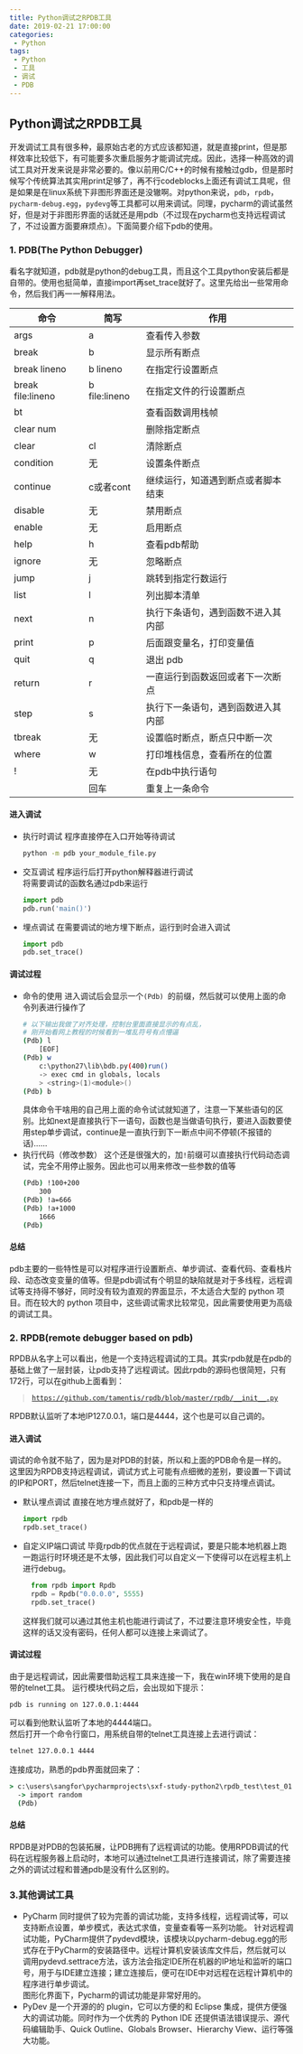 ```yaml
---
title: Python调试之RPDB工具
date: 2019-02-21 17:00:00
categories: 
 - Python
tags:
 - Python
 - 工具
 - 调试
 - PDB
---
```


## Python调试之RPDB工具
开发调试工具有很多种，最原始古老的方式应该都知道，就是直接print，但是那样效率比较低下，有可能要多次重启服务才能调试完成。因此，选择一种高效的调试工具对开发来说是非常必要的。像以前用C/C++的时候有接触过gdb，但是那时候写个传统算法其实用print足够了，再不行codeblocks上面还有调试工具呢，但是如果是在linux系统下非图形界面还是没辙啊。对python来说，`pdb`，`rpdb`，`pycharm-debug.egg`，`pydevg`等工具都可以用来调试。同理，pycharm的调试虽然好，但是对于非图形界面的话就还是用pdb（不过现在pycharm也支持远程调试了，不过设置方面要麻烦点）。下面简要介绍下pdb的使用。

<!-- more -->
### 1. PDB(The Python Debugger)
看名字就知道，pdb就是python的debug工具，而且这个工具python安装后都是自带的。使用也挺简单，直接import再set_trace就好了。这里先给出一些常用命令，然后我们再一一解释用法。

| 命令            | 简写        | 作用                         |
| ----------------- | ------------- | ----------------------- |
| args              | a             | 查看传入参数             |
| break             | b             | 显示所有断点              |
| break lineno      | b lineno      | 在指定行设置断点          |
| break file:lineno | b file:lineno | 在指定文件的行设置断点     |
| bt                |               | 查看函数调用栈帧          |
| clear num         |               | 删除指定断点              |
| clear     | cl        | 清除断点                       |
| condition | 无       | 设置条件断点                 |
| continue  | c或者cont | 继续运行，知道遇到断点或者脚本结束 |
| disable   | 无       | 禁用断点                       |
| enable    | 无       | 启用断点                       |
| help      | h         | 查看pdb帮助                    |
| ignore    | 无       | 忽略断点                       |
| jump      | j         | 跳转到指定行数运行        |
| list      | l         | 列出脚本清单                 |
| next      | n         | 执行下条语句，遇到函数不进入其内部 |
| print     | p         | 后面跟变量名，打印变量值 |
| quit      | q         | 退出 pdb                         |
| return    | r         | 一直运行到函数返回或者下一次断点 |
| step      | s         | 执行下一条语句，遇到函数进入其内部 |
| tbreak    | 无       | 设置临时断点，断点只中断一次 |
| where     | w         | 打印堆栈信息，查看所在的位置 |
| !         | 无       | 在pdb中执行语句              |
|                   | 回车        | 重复上一条命令              |

#### 进入调试
  - 执行时调试
    程序直接停在入口开始等待调试
    ```bash
    python -m pdb your_module_file.py
    ```
  - 交互调试
    程序运行后打开python解释器进行调试  
    将需要调试的函数名通过pdb来运行
    ```python
    import pdb
    pdb.run('main()')
    ```
  - 埋点调试
    在需要调试的地方埋下断点，运行到时会进入调试
    ```python
    import pdb 
    pdb.set_trace()
    ```

#### 调试过程
  - 命令的使用
    进入调试后会显示一个`(Pdb) `的前缀，然后就可以使用上面的命令列表进行操作了
    ```bash
    # 以下输出我做了对齐处理，控制台里面直接显示的有点乱，
    # 刚开始看网上教程的时候看到一堆乱符号有点懵逼
    (Pdb) l
        [EOF]
    (Pdb) w
        c:\python27\lib\bdb.py(400)run()
        -> exec cmd in globals, locals
        > <string>(1)<module>()
    (Pdb) b
    ```
    具体命令干啥用的自己用上面的命令试试就知道了，注意一下某些语句的区别。比如next是直接执行下一语句，函数也是当做语句执行，要进入函数要使用step单步调试，continue是一直执行到下一断点中间不停顿(不报错的话)......
  - 执行代码（修改参数）
    这个还是很强大的，加`!`前缀可以直接执行代码动态调试，完全不用停止服务。因此也可以用来修改一些参数的值等
    ```bash
    (Pdb) !100+200
        300
    (Pdb) !a=666
    (Pdb) !a+1000
        1666
    (Pdb) 
    ```

#### 总结
pdb主要的一些特性是可以对程序进行设置断点、单步调试、查看代码、查看栈片段、动态改变变量的值等。但是pdb调试有个明显的缺陷就是对于多线程，远程调试等支持得不够好，同时没有较为直观的界面显示，不太适合大型的 python 项目。而在较大的 python 项目中，这些调试需求比较常见，因此需要使用更为高级的调试工具。

### 2. RPDB(remote debugger based on pdb)
RPDB从名字上可以看出，他是一个支持远程调试的工具。其实rpdb就是在pdb的基础上做了一层封装，让pdb支持了远程调试。因此rpdb的源码也很简短，只有172行，可以在github上面看到：
> [`https://github.com/tamentis/rpdb/blob/master/rpdb/__init__.py`](https://github.com/tamentis/rpdb/blob/master/rpdb/__init__.py)

RPDB默认监听了本地IP127.0.0.1，端口是4444，这个也是可以自己调的。

#### 进入调试
调试的命令就不贴了，因为是对PDB的封装，所以和上面的PDB命令是一样的。这里因为RPDB支持远程调试，调试方式上可能有点细微的差别，要设置一下调试的IP和PORT，然后telnet连接一下，而且上面的三种方式中只支持埋点调试。

- 默认埋点调试
  直接在地方埋点就好了，和pdb是一样的
  ```python
  import rpdb
  rpdb.set_trace()
  ```

- 自定义IP端口调试
  毕竟rpdb的优点就在于远程调试，要是只能本地机器上跑一跑运行时环境还是不太够，因此我们可以自定义一下使得可以在远程主机上进行debug。
  ```python
    from rpdb import Rpdb
    rpdb = Rpdb("0.0.0.0", 5555)
    rpdb.set_trace()
  ```
  这样我们就可以通过其他主机也能进行调试了，不过要注意环境安全性，毕竟这样的话又没有密码，任何人都可以连接上来调试了。

#### 调试过程
  由于是远程调试，因此需要借助远程工具来连接一下，我在win环境下使用的是自带的telnet工具。
  运行模块代码之后，会出现如下提示：
  ```
  pdb is running on 127.0.0.1:4444
  ```
  可以看到他默认监听了本地的4444端口。  
  然后打开一个命令行窗口，用系统自带的telnet工具连接上去进行调试：
  ```bash
  telnet 127.0.0.1 4444
  ```
  连接成功，熟悉的pdb界面就回来了：
  ```cmd
  > c:\users\sangfor\pycharmprojects\sxf-study-python2\rpdb_test\test_01.py(11)<module>()
    -> import random
    (Pdb)
  ```

#### 总结
RPDB是对PDB的包装拓展，让PDB拥有了远程调试的功能。使用RPDB调试的代码在远程服务器上启动时，本地可以通过telnet工具进行连接调试，除了需要连接之外的调试过程和普通pdb是没有什么区别的。

### 3.其他调试工具
- PyCharm 同时提供了较为完善的调试功能，支持多线程，远程调试等，可以支持断点设置，单步模式，表达式求值，变量查看等一系列功能。 
针对远程调试功能，PyCharm提供了pydevd模块，该模块以pycharm-debug.egg的形式存在于PyCharm的安装路径中。远程计算机安装该库文件后，然后就可以调用pydevd.settrace方法，该方法会指定IDE所在机器的IP地址和监听的端口号，用于与IDE建立连接；建立连接后，便可在IDE中对远程在远程计算机中的程序进行单步调试。  
图形化界面下，Pycharm的调试功能是非常好用的。
- PyDev 是一个开源的的 plugin，它可以方便的和 Eclipse 集成，提供方便强大的调试功能。同时作为一个优秀的 Python IDE 还提供语法错误提示、源代码编辑助手、Quick Outline、Globals Browser、Hierarchy View、运行等强大功能。
